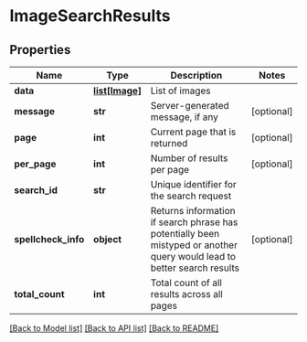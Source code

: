 # ImageSearchResults

## Properties
Name | Type | Description | Notes
------------ | ------------- | ------------- | -------------
**data** | [**list[Image]**](Image.md) | List of images | 
**message** | **str** | Server-generated message, if any | [optional] 
**page** | **int** | Current page that is returned | [optional] 
**per_page** | **int** | Number of results per page | [optional] 
**search_id** | **str** | Unique identifier for the search request | 
**spellcheck_info** | **object** | Returns information if search phrase has potentially been mistyped or another query would lead to better search results | [optional] 
**total_count** | **int** | Total count of all results across all pages | 

[[Back to Model list]](../README.md#documentation-for-models) [[Back to API list]](../README.md#documentation-for-api-endpoints) [[Back to README]](../README.md)

